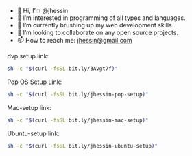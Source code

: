 - 👋 Hi, I’m @jhessin
- 👀 I’m interested in programming of all types and languages.
- 🌱 I’m currently brushing up my web development skills.
- 💞️ I’m looking to collaborate on any open source projects.
- 📫 How to reach me: jhessin@gmail.com

dvp setup link:

```sh
sh -c "$(curl -fsSL bit.ly/3Avgt7f)"
```

Pop OS Setup Link:

```sh
sh -c "$(curl -fsSL bit.ly/jhessin-pop-setup)"
```

Mac-setup link:

```sh
sh -c "$(curl -fsSL bit.ly/jhessin-mac-setup)"
```

Ubuntu-setup link:

```sh
sh -c "$(curl -fsSL bit.ly/jhessin-ubuntu-setup)"
```

<!---
jhessin/jhessin is a ✨ special ✨ repository because its `README.md` (this file) appears on your GitHub profile.
You can click the Preview link to take a look at your changes.
--->
